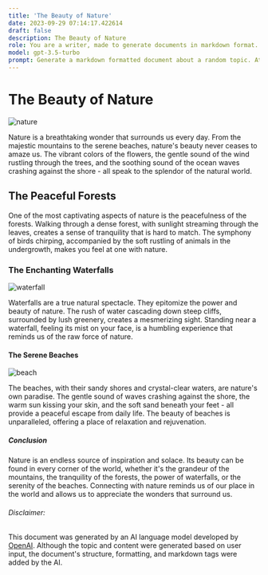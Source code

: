 ```yaml
---
title: 'The Beauty of Nature'
date: 2023-09-29 07:14:17.422614
draft: false
description: The Beauty of Nature
role: You are a writer, made to generate documents in markdown format. It is very important that all of the documents you generate are in valid markdown format.
model: gpt-3.5-turbo
prompt: Generate a markdown formatted document about a random topic. At the bottom, include a disclaimer explaining that the document was generated by you. The first line of the document should be the title. Make sure that the entire document is in proper markdown format, using a mix of various tags to make the document visually appealing.
---
```


# The Beauty of Nature

![nature](https://images.unsplash.com/photo-1555949965-45aa0b42dde3?ixid=MnwxMjA3fDB8MHxzZWFyY2h8MXx8bmF0dXJlfGVufDB8fDB8fA%3D%3D&ixlib=rb-1.2.1&w=1000&q=80)

Nature is a breathtaking wonder that surrounds us every day. From the majestic mountains to the serene beaches, nature's beauty never ceases to amaze us. The vibrant colors of the flowers, the gentle sound of the wind rustling through the trees, and the soothing sound of the ocean waves crashing against the shore - all speak to the splendor of the natural world.

## The Peaceful Forests

One of the most captivating aspects of nature is the peacefulness of the forests. Walking through a dense forest, with sunlight streaming through the leaves, creates a sense of tranquility that is hard to match. The symphony of birds chirping, accompanied by the soft rustling of animals in the undergrowth, makes you feel at one with nature.

### The Enchanting Waterfalls

![waterfall](https://images.unsplash.com/photo-1464822759023-fed622ff2c3b?ixid=MnwxMjA3fDB8MHxzZWFyY2h8Mnx8d2F0ZXJmYWxsc3xlbnwwfHwwfHw%3D&ixlib=rb-1.2.1&w=1000&q=80)

Waterfalls are a true natural spectacle. They epitomize the power and beauty of nature. The rush of water cascading down steep cliffs, surrounded by lush greenery, creates a mesmerizing sight. Standing near a waterfall, feeling its mist on your face, is a humbling experience that reminds us of the raw force of nature.

#### The Serene Beaches

![beach](https://images.unsplash.com/photo-1464623555769-8e274a63a211?ixid=MnwxMjA3fDB8MHxzZWFyY2h8Nnx8YmVhY2glMjB3YXRlcmZhbGxzfGVufDB8fDB8fA%3D%3D&ixlib=rb-1.2.1&w=1000&q=80)

The beaches, with their sandy shores and crystal-clear waters, are nature's own paradise. The gentle sound of waves crashing against the shore, the warm sun kissing your skin, and the soft sand beneath your feet - all provide a peaceful escape from daily life. The beauty of beaches is unparalleled, offering a place of relaxation and rejuvenation.

##### Conclusion

Nature is an endless source of inspiration and solace. Its beauty can be found in every corner of the world, whether it's the grandeur of the mountains, the tranquility of the forests, the power of waterfalls, or the serenity of the beaches. Connecting with nature reminds us of our place in the world and allows us to appreciate the wonders that surround us.

###### Disclaimer:

This document was generated by an AI language model developed by [OpenAI](https://openai.com/). Although the topic and content were generated based on user input, the document's structure, formatting, and markdown tags were added by the AI.